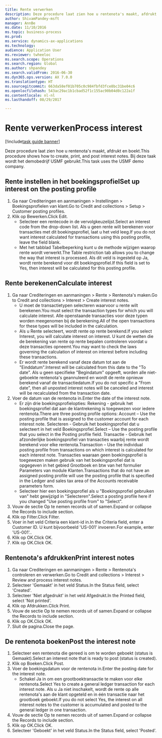 ```yaml
--- 
title: Rente verwerken
description: Deze procedure laat zien hoe u rentenota's maakt, afdrukt en boekt.
author: ShivamPandey-msft
manager: AnnBe
ms.date: 11/10/2016
ms.topic: business-process
ms.prod: 
ms.service: dynamics-ax-applications
ms.technology: 
audience: Application User
ms.reviewer: twheeloc
ms.search.scope: Operations
ms.search.region: Global
ms.author: shpandey
ms.search.validFrom: 2016-06-30
ms.dyn365.ops.version: AX 7.0.0
ms.translationtype: HT
ms.sourcegitcommit: 663da58ef01b705c0c984fbfd3fce8bc31be04c6
ms.openlocfilehash: 543ac29ac1b1cbad52f1c155ac90b04d0c122a1f
ms.contentlocale: nl-nl
ms.lasthandoff: 08/29/2017

---
```

# <a name="process-interest"></a><span data-ttu-id="28bbc-103">Rente verwerken</span><span class="sxs-lookup"><span data-stu-id="28bbc-103">Process interest</span></span>

[!include[task guide banner](../../includes/task-guide-banner.md)]

<span data-ttu-id="28bbc-104">Deze procedure laat zien hoe u rentenota's maakt, afdrukt en boekt.</span><span class="sxs-lookup"><span data-stu-id="28bbc-104">This procedure shows how to create, print, and post interest notes.</span></span> <span data-ttu-id="28bbc-105">Bij deze taak wordt het demobedrijf USMF gebruikt.</span><span class="sxs-lookup"><span data-stu-id="28bbc-105">This task uses the USMF demo company.</span></span>


## <a name="set-up-interest-on-the-posting-profile"></a><span data-ttu-id="28bbc-106">Rente instellen in het boekingsprofiel</span><span class="sxs-lookup"><span data-stu-id="28bbc-106">Set up interest on the posting profile</span></span>
1. <span data-ttu-id="28bbc-107">Ga naar Crediteringen en aanmaningen > Instellingen > Boekingsprofielen van klant.</span><span class="sxs-lookup"><span data-stu-id="28bbc-107">Go to Credit and collections > Setup > Customer posting profiles.</span></span>
2. <span data-ttu-id="28bbc-108">Klik op Bewerken.</span><span class="sxs-lookup"><span data-stu-id="28bbc-108">Click Edit.</span></span>
    * <span data-ttu-id="28bbc-109">Selecteer een rentecode in de vervolgkeuzelijst.</span><span class="sxs-lookup"><span data-stu-id="28bbc-109">Select an interest code from the drop-down list.</span></span> <span data-ttu-id="28bbc-110">Als u geen rente wilt berekenen voor transacties met dit boekingsprofiel, laat u het veld leeg.</span><span class="sxs-lookup"><span data-stu-id="28bbc-110">If you do not want interest calculated for transactions using this posting profile, leave the field blank.</span></span>  
    * <span data-ttu-id="28bbc-111">Met het tabblad Tabelbeperking kunt u de methode wijzigen waarop rente wordt verwerkt.</span><span class="sxs-lookup"><span data-stu-id="28bbc-111">The Table restriction tab allows you to change the way that interest is processed.</span></span> <span data-ttu-id="28bbc-112">Als dit veld is ingesteld op Ja, wordt rente berekend voor dit boekingsprofiel.</span><span class="sxs-lookup"><span data-stu-id="28bbc-112">If this field is set to Yes, then interest will be calculated for this posting profile.</span></span>  

## <a name="calculate-interest"></a><span data-ttu-id="28bbc-113">Rente berekenen</span><span class="sxs-lookup"><span data-stu-id="28bbc-113">Calculate interest</span></span>
1. <span data-ttu-id="28bbc-114">Ga naar Crediteringen en aanmaningen > Rente > Rentenota's maken.</span><span class="sxs-lookup"><span data-stu-id="28bbc-114">Go to Credit and collections > Interest > Create interest notes.</span></span>
    * <span data-ttu-id="28bbc-115">U moet de transactietypen selecteren waarvoor u rente wilt berekenen.</span><span class="sxs-lookup"><span data-stu-id="28bbc-115">You must select the transaction types for which you will calculate interest.</span></span> <span data-ttu-id="28bbc-116">Alle openstaande transacties voor deze typen worden meegenomen bij de berekening.</span><span class="sxs-lookup"><span data-stu-id="28bbc-116">All of the open transactions for these types will be included in the calculation.</span></span>  
    * <span data-ttu-id="28bbc-117">Als u Rente selecteert, wordt rente op rente berekend.</span><span class="sxs-lookup"><span data-stu-id="28bbc-117">If you select Interest, you will calculate interest on interest.</span></span> <span data-ttu-id="28bbc-118">U kunt de wetten die de berekening van rente op rente bepalen controleren voordat u deze transacties opneemt.</span><span class="sxs-lookup"><span data-stu-id="28bbc-118">You may want to check the laws governing the calculation of interest on interest before including these transactions.</span></span>  
    * <span data-ttu-id="28bbc-119">Er wordt rente berekend vanaf deze datum tot aan de "Einddatum".</span><span class="sxs-lookup"><span data-stu-id="28bbc-119">Interest will be calculated from this date to the "To date".</span></span> <span data-ttu-id="28bbc-120">Als u geen specifieke "Begindatum" opgeeft, worden alle niet-geboekte rentenota's geannuleerd en wordt de rente opnieuw berekend vanaf de transactiedatum.</span><span class="sxs-lookup"><span data-stu-id="28bbc-120">If you do not specific a "From date", then all unposted interest notes will be canceled and interest will be recalculated from the transaction date.</span></span>  
2. <span data-ttu-id="28bbc-121">Voer de datum van de rentenota in.</span><span class="sxs-lookup"><span data-stu-id="28bbc-121">Enter the date of the interest note.</span></span>
    * <span data-ttu-id="28bbc-122">Er zijn drie boekingsprofielopties: Rekening - gebruik het boekingsprofiel dat aan de klantrekening is toegewezen voor iedere rentenota.</span><span class="sxs-lookup"><span data-stu-id="28bbc-122">There are three posting profile options:   Account – Use the posting profile that is assigned to the customer account for each interest note.</span></span>   <span data-ttu-id="28bbc-123">Selecteren - Gebruik het boekingsprofiel dat u selecteert in het veld Boekingsprofiel.</span><span class="sxs-lookup"><span data-stu-id="28bbc-123">Select – Use the posting profile that you select in the Posting profile field.</span></span>   <span data-ttu-id="28bbc-124">Transactie - Gebruik het afzonderlijke boekingsprofiel van transacties waarbij rente wordt berekend voor elke rentenota.</span><span class="sxs-lookup"><span data-stu-id="28bbc-124">Transaction – Use the individual posting profile from transactions on which interest is calculated for each interest note.</span></span> <span data-ttu-id="28bbc-125">Transacties waaraan geen boekingsprofiel is toegewezen maken gebruik van het boekingsprofiel dat is opgegeven in het gebied Grootboek en btw van het formulier Parameters van module Klanten.</span><span class="sxs-lookup"><span data-stu-id="28bbc-125">Transactions that do not have an assigned posting profile will use the posting profile that is specified in the Ledger and sales tax area of the Accounts receivable parameters form.</span></span>  
    * <span data-ttu-id="28bbc-126">Selecteer hier een boekingsprofiel als u "Boekingsprofiel gebruiken van" hebt gewijzigd in "Selecteren".</span><span class="sxs-lookup"><span data-stu-id="28bbc-126">Select a posting profile here if you changed "Use posting profile from" to "Select".</span></span>  
3. <span data-ttu-id="28bbc-127">Vouw de sectie Op te nemen records uit of samen.</span><span class="sxs-lookup"><span data-stu-id="28bbc-127">Expand or collapse the Records to include section.</span></span>
4. <span data-ttu-id="28bbc-128">Klik op Filter.</span><span class="sxs-lookup"><span data-stu-id="28bbc-128">Click Filter.</span></span>
5. <span data-ttu-id="28bbc-129">Voer in het veld Criteria een klant-id in.</span><span class="sxs-lookup"><span data-stu-id="28bbc-129">In the Criteria field, enter a Customer ID.</span></span> <span data-ttu-id="28bbc-130">U kunt bijvoorbeeld 'US-001' invoeren.</span><span class="sxs-lookup"><span data-stu-id="28bbc-130">For example, enter 'US-001'..</span></span>
6. <span data-ttu-id="28bbc-131">Klik op OK.</span><span class="sxs-lookup"><span data-stu-id="28bbc-131">Click OK.</span></span>
7. <span data-ttu-id="28bbc-132">Klik op OK.</span><span class="sxs-lookup"><span data-stu-id="28bbc-132">Click OK.</span></span>

## <a name="print-interest-notes"></a><span data-ttu-id="28bbc-133">Rentenota's afdrukken</span><span class="sxs-lookup"><span data-stu-id="28bbc-133">Print interest notes</span></span>
1. <span data-ttu-id="28bbc-134">Ga naar Crediteringen en aanmaningen > Rente > Rentenota's controleren en verwerken.</span><span class="sxs-lookup"><span data-stu-id="28bbc-134">Go to Credit and collections > Interest > Review and process interest notes.</span></span>
2. <span data-ttu-id="28bbc-135">Selecteer 'Gemaakt' in het veld Status.</span><span class="sxs-lookup"><span data-stu-id="28bbc-135">In the Status field, select 'Created'.</span></span>
3. <span data-ttu-id="28bbc-136">Selecteer 'Niet afgedrukt' in het veld Afgedrukt.</span><span class="sxs-lookup"><span data-stu-id="28bbc-136">In the Printed field, select 'Not printed'.</span></span>
4. <span data-ttu-id="28bbc-137">Klik op Afdrukken.</span><span class="sxs-lookup"><span data-stu-id="28bbc-137">Click Print.</span></span>
5. <span data-ttu-id="28bbc-138">Vouw de sectie Op te nemen records uit of samen.</span><span class="sxs-lookup"><span data-stu-id="28bbc-138">Expand or collapse the Records to include section.</span></span>
6. <span data-ttu-id="28bbc-139">Klik op OK.</span><span class="sxs-lookup"><span data-stu-id="28bbc-139">Click OK.</span></span>
7. <span data-ttu-id="28bbc-140">Sluit de pagina.</span><span class="sxs-lookup"><span data-stu-id="28bbc-140">Close the page.</span></span>

## <a name="post-the-interest-note"></a><span data-ttu-id="28bbc-141">De rentenota boeken</span><span class="sxs-lookup"><span data-stu-id="28bbc-141">Post the interest note</span></span>
1. <span data-ttu-id="28bbc-142">Selecteer een rentenota die gereed is om te worden geboekt (status is Gemaakt).</span><span class="sxs-lookup"><span data-stu-id="28bbc-142">Select an interest note that is ready to post (status is created).</span></span>
2. <span data-ttu-id="28bbc-143">Klik op Boeken.</span><span class="sxs-lookup"><span data-stu-id="28bbc-143">Click Post.</span></span>
3. <span data-ttu-id="28bbc-144">Voer de boekingsdatum voor de rentenota in.</span><span class="sxs-lookup"><span data-stu-id="28bbc-144">Enter the posting date for the interest note.</span></span>
    * <span data-ttu-id="28bbc-145">Schakel Ja in om een grootboektransactie te maken voor elke rentenota.</span><span class="sxs-lookup"><span data-stu-id="28bbc-145">Select Yes to create a general ledger transaction for each interest note.</span></span>     <span data-ttu-id="28bbc-146">Als u Ja niet inschakelt, wordt de rente op alle rentenota's aan de klant opgeteld en in één transactie naar het grootboek geboekt.</span><span class="sxs-lookup"><span data-stu-id="28bbc-146">If you do not select Yes, the interest on all interest notes to the customer is accumulated and posted to the general ledger in one transaction.</span></span>  
4. <span data-ttu-id="28bbc-147">Vouw de sectie Op te nemen records uit of samen.</span><span class="sxs-lookup"><span data-stu-id="28bbc-147">Expand or collapse the Records to include section.</span></span>
5. <span data-ttu-id="28bbc-148">Klik op OK.</span><span class="sxs-lookup"><span data-stu-id="28bbc-148">Click OK.</span></span>
6. <span data-ttu-id="28bbc-149">Selecteer 'Geboekt' in het veld Status.</span><span class="sxs-lookup"><span data-stu-id="28bbc-149">In the Status field, select 'Posted'.</span></span>


